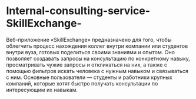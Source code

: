 # Internal-consulting-service-SkillExchange-
Веб-приложение «SkillExchange» предназначено для того, чтобы облегчить процесс нахождения коллег внутри компании или студентов внутри вуза, готовых поделиться своими знаниями и опытом. Оно позволяет создавать запросы на консультацию по конкретному навыку, просматривать чужие запросы и откликаться на них, а также с помощью фильтров искать человека с нужным навыком и связываться с ним. Основные пользователи — студенты и работники крупных компаний, которые хотят быстро получать консультации по интересующим их навыкам.

